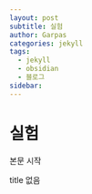 ```yaml
---
layout: post
subtitle: 실험
author: Garpas
categories: jekyll
tags:
  - jekyll
  - obsidian
  - 블로그
sidebar:
---
```

# 실험

본문 시작

 title 없음